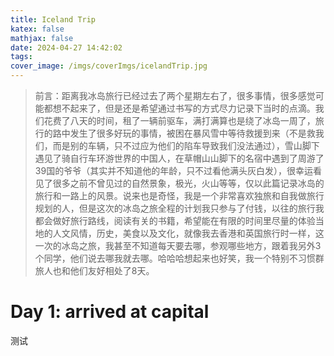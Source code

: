 ```yaml
---
title: Iceland Trip
katex: false
mathjax: false
date: 2024-04-27 14:42:02
tags:
cover_image: /imgs/coverImgs/icelandTrip.jpg
---
```


>前言：距离我冰岛旅行已经过去了两个星期左右了，很多事情，很多感觉可能都想不起来了，但是还是希望通过书写的方式尽力记录下当时的点滴。我们花费了八天的时间，租了一辆前驱车，满打满算也是绕了冰岛一周了，旅行的路中发生了很多好玩的事情，被困在暴风雪中等待救援到来（不是救我们，而是别的车辆，只不过应为他们的陷车导致我们没法通过），雪山脚下遇见了骑自行车环游世界的中国人，在草帽山山脚下的名宿中遇到了周游了39国的爷爷（其实并不知道他的年龄，只不过看他满头灰白发），很幸运看见了很多之前不曾见过的自然景象，极光，火山等等，仅以此篇记录冰岛的旅行和一路上的风景。说来也是奇怪，我是一个非常喜欢独旅和自我做旅行规划的人，但是这次的冰岛之旅全程的计划我只参与了付钱，以往的旅行我都会做好旅行路线，阅读有关的书籍，希望能在有限的时间里尽量的体验当地的人文风情，历史，美食以及文化，就像我去香港和英国旅行时一样，这一次的冰岛之旅，我甚至不知道每天要去哪，参观哪些地方，跟着我另外3个同学，他们说去哪我就去哪。哈哈哈想起来也好笑，我一个特别不习惯群旅人也和他们友好相处了8天。

# Day 1: arrived at capital

测试


